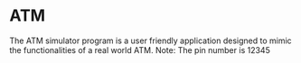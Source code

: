 # ATM
The ATM simulator program is a user friendly application designed to mimic the functionalities of a real world ATM.                       Note: The pin number is 12345

